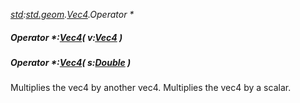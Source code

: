 _[std](../../modules/std/std-module.md):[std.geom](../../modules/std/std-geom.md).[Vec4<T>](../../modules/std/std-geom-vec4.md).Operator *_
##### Operator *:[Vec4](../../modules/std/std-geom-vec4.md)<T>( v:[Vec4](../../modules/std/std-geom-vec4.md)<T> )
##### Operator *:[Vec4](../../modules/std/std-geom-vec4.md)<T>( s:[Double](../../modules/wonkey/wonkey-types-double.md) )
Multiplies the vec4 by another vec4.
Multiplies the vec4 by a scalar.
